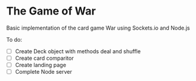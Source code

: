 The Game of War
===============
Basic implementation of the card game War using Sockets.io and Node.js


To do:
- [ ] Create Deck object with methods deal and shuffle
- [ ] Create card comparitor
- [ ] Create landing page
- [ ] Complete Node server